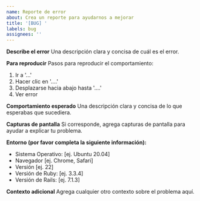 ```yaml
---
name: Reporte de error
about: Crea un reporte para ayudarnos a mejorar
title: '[BUG] '
labels: bug
assignees: ''
---
```


**Describe el error**
Una descripción clara y concisa de cuál es el error.

**Para reproducir**
Pasos para reproducir el comportamiento:
1. Ir a '...'
2. Hacer clic en '....'
3. Desplazarse hacia abajo hasta '....'
4. Ver error

**Comportamiento esperado**
Una descripción clara y concisa de lo que esperabas que sucediera.

**Capturas de pantalla**
Si corresponde, agrega capturas de pantalla para ayudar a explicar tu problema.

**Entorno (por favor completa la siguiente información):**
 - Sistema Operativo: [ej. Ubuntu 20.04]
 - Navegador [ej. Chrome, Safari]
 - Versión [ej. 22]
 - Versión de Ruby: [ej. 3.3.4]
 - Versión de Rails: [ej. 7.1.3]

**Contexto adicional**
Agrega cualquier otro contexto sobre el problema aquí.
